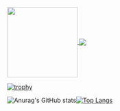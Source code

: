 <div>
  <a href="https://github.com/anuraghazra/github-readme-stats">
    <img align="center" src="https://github-readme-stats.vercel.app/api?username=k-syota&hide=contribs&count_private=true&show_icons=true&theme=tokyonight" height="164px" />
  </a>

  <a href="https://github.com/anuraghazra/github-readme-stats">
    <img align="center" src="https://github-readme-stats.vercel.app/api/top-langs/?username=k-syota&layout=compact&theme=tokyonight" />
  </a>
</div>


[![trophy](https://github-profile-trophy.vercel.app/?username=k-syota&theme=onestar&column=7&margin-w=15&margin-h=15)](https://github.com/k-syota/github-profile-trophy)

![Anurag's GitHub stats](https://github-readme-stats.vercel.app/api?username=k-syota&show_icons=true&theme=tokyonight)[![Top Langs](https://github-readme-stats.vercel.app/api/top-langs/?username=k-syota&layout=donut)](https://github.com/k-syota/github-readme-stats)
